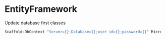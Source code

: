 # EntityFramework

Update database first classes

```powershell
Scaffold-DbContext "Server={};Database={};user id={};password={}" Microsoft.EntityFrameworkCore.SqlServer -OutputDir DB -force -startupproject Core -project Core
```
